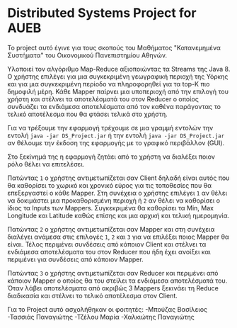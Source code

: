 # Distributed Systems Project for AUEB

Το project αυτό έγινε για τους σκοπούς του Μαθήματος "Κατανεμημένα Συστήματα" του Οικονομικού Πανεπιστημίου Αθηνών.

Υλοποιεί τον αλγόριθμο Map-Reduce αξιοποιώντας τα Streams της Java 8. Ο χρήστης επιλέγει για μια συγκεκριμένη γεωγραφική περιοχή της Υόρκης και για μια συγκεκριμένη περίοδο να πληροφορηθεί για τα top-K πιο δημοφιλή μέρη. Κάθε Mapper παίρνει μια υποπεριοχή από την επιλογή του χρήστη και στέλνει τα αποτελέσματά του στον Reducer ο οποίος συνδυάζει τα ενδιάμεσα αποτελέσματα από τον καθένα παράγοντας το τελικό αποτέλεσμα που θα φτάσει τελικά στο χρήστη.

Για να τρέξουμε την εφαρμογή τρέχουμε σε μια γραμμή εντολών την εντολή `java -jar DS_Project.jar` ή την εντολή `java -jar DS_Project.jar` αν θέλουμε την έκδοση της εφαρμογής με το γραφικό περιβάλλον (GUI).

Στο ξεκίνημά της η εφαρμογή ζητάει από το χρήστη να διαλέξει ποιον ρόλο θέλει να επιτελέσει.

Πατώντας `1`  ο χρήστης αντιμετωπίζεται σαν Client δηλαδή είναι αυτός που θα καθορίσει το χωρικό και χρονικό εύρος για τις τοποθεσίες που θα επεξεργαστεί ο κάθε Mapper. Στη συνέχεια ο χρήστης επιλέγει `1` αν θέλει να δοκιμάστει μια προκαθορισμένη περιοχή ή `2` αν θέλει να καθορίσει ο ίδιος τα Inputs των Mappers. Συγκεκριμένα θα καθορίσει τα Min, Max Longitude και Latitude καθώς επίσης και μια αρχική και τελική ημερομηνία. 

Πατώντας `2`  ο χρήστης αντιμετωπίζεται σαν Mapper και στη συνέχεια διαλέγει ανάμεσα στις επιλογές `1`, `2` και `3` για να επιλέξει ποιος Mapper θα είναι. Τέλος περιμένει συνδέσεις από κάποιον Client και στέλνει τα ενδιάμεσα αποτελέσματα του στον Reducer που ήδη έχει ανοίξει και περιμένει για συνδέσεις από κάποιον Mapper.

Πατώντας `3` ο χρήστης αντιμετωπίζεται σαν Reducer και περιμένει από κάποιον Mapper ο οποίος θα του στείλει τα ενδιάμεσα αποτελέσματά του. Όταν λάβει αποτελέσματα από ακριβώς 3 Mappers ξεκινάει τη Reduce διαδικασία και στέλνει το τελικό αποτέλεσμα στον Client.

Για το Project αυτό ασχολήθηκαν οι φοιτητές:
-Μπούζας Βασίλειος
-Τασσιάς Παναγιώτης
-Τζέλου Μαρία
-Χαλκιώτης Παναγιώτης

